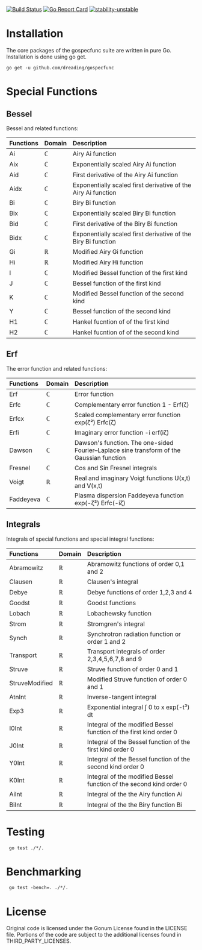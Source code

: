 [![Build Status](https://travis-ci.org/dreading/gospecfunc.svg?branch=master)](https://travis-ci.org/dreading/gospecfunc) 
[![Go Report Card](https://goreportcard.com/badge/github.com/dreading/gospecfunc)](https://goreportcard.com/report/github.com/dreading/gospecfunc)
[![stability-unstable](https://img.shields.io/badge/stability-unstable-yellow.svg)](https://github.com/emersion/stability-badges#unstable)

# Installation
The core packages of the gospecfunc suite are written in pure Go. Installation is done using go get.
```
go get -u github.com/dreading/gospecfunc
```

# Special Functions

## Bessel

Bessel and related functions:

Functions  | Domain |Description |
:---------- | :------ |:----------- |
Ai     |  ℂ  | Airy Ai  function |
Aix    |  ℂ   | Exponentially scaled Airy Ai function|
Aid    |  ℂ   | First derivative of the Airy Ai function|
Aidx    |  ℂ   | Exponentially scaled first derivative of the Airy Ai function|
Bi     |  ℂ  | Biry Bi function |
Bix    |  ℂ   | Exponentially scaled Biry Bi function|
Bid    |  ℂ   | First derivative of the Biry Bi function|
Bidx    |  ℂ   | Exponentially scaled first derivative of the Biry Bi function|
Gi     |  ℝ  | Modified Airy Gi  function |
Hi     |  ℝ  | Modified Airy Hi  function |
I      | ℂ  | Modified Bessel function of the first kind  |
J      | ℂ  | Bessel function of the first kind |
K      | ℂ  | Modified Bessel function of the second kind  |
Y      | ℂ  | Bessel function of the second kind  |
H1      | ℂ  | Hankel fucntion of of the first kind  |
H2      | ℂ  | Hankel fucntion of of the second kind  |

## Erf

The error function and related functions:

Functions  | Domain |Description |
:---------- | :------ |:----------- |
Erf    |  ℂ  | Error function |
Erfc    | ℂ  | Complementary error function  1 - Erf(ζ)
Erfcx    | ℂ  | Scaled complementary error function   exp(ζ²) Erfc(ζ) |
Erfi    |  ℂ  | Imaginary error function   -i erf(iζ) |
Dawson    |  ℂ  | Dawson's function. The one-sided Fourier–Laplace sine transform of the Gaussian function |
Fresnel |  ℂ  | Cos and Sin Fresnel integrals  |
Voigt |  ℝ  | Real and imaginary Voigt functions  𝖴(x,t) and 𝖵(x,t) |
Faddeyeva |  ℂ  | Plasma dispersion Faddeyeva function exp(-ζ²) Erfc(-iζ) |
  

## Integrals

Integrals of special functions and special integral functions:

Functions  | Domain |Description |
:---------- | ------ |:----------- |
Abramowitz    |  ℝ | Abramowitz functions of order 0,1 and 2 |
Clausen    |  ℝ | Clausen's integral |
Debye    |  ℝ | Debye functions of order 1,2,3 and 4 |
Goodst    |  ℝ | Goodst functions   |
Lobach    |  ℝ | Lobachewsky function   |
Strom    |  ℝ | Stromgren's integral  |
Synch    |  ℝ | Synchrotron radiation function or order 1 and 2 |
 Transport    |  ℝ | Transport integrals of order 2,3,4,5,6,7,8 and 9 |
Struve   |  ℝ | Struve function of order 0 and 1 | 
StruveModified    |  ℝ | Modified Struve function of order 0 and 1 | 
AtnInt    |  ℝ | Inverse-tangent integral | 
Exp3   |  ℝ | Exponential integral ∫ 0 to x exp(-t³) dt | 
I0Int   |  ℝ | Integral of the modified Bessel function of the first kind order 0 | 
  J0Int   |  ℝ | Integral of the Bessel function of the first kind order 0| 
   Y0Int   |  ℝ | Integral of the Bessel function of the second kind order 0| 
  K0Int   |  ℝ | Integral of the modified Bessel function of the second kind order 0| 
 AiInt   |  ℝ | Integral of the the Airy function Ai | 
BiInt   |  ℝ | Integral of the the Biry function Bi | 
 

# Testing 
```
 go test ./*/. 
```
# Benchmarking
```
 go test -bench=. ./*/.
```
# License
Original code is licensed under the Gonum License found in the LICENSE file. Portions of the code are subject to the additional licenses found in THIRD_PARTY_LICENSES.  
